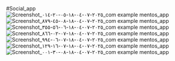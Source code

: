 #S o c i a l _ a p p 
![Screenshot_٢٠٢٥-٠٧-٠٤-١٨-٠٥-٢٠-٠١٤_com example mentos_app](https://github.com/user-attachments/assets/ed8018c2-a05c-40fb-99de-0a9a2c0474b3)![Screenshot_٢٠٢٥-٠٧-٠٤-١٨-٠٨-٤٥-٨٧٩_com example mentos_app](https://github.com/user-attachments/assets/b9cb01c4-d21e-4c59-8403-540380ef65b9)![Screenshot_٢٠٢٥-٠٧-٠٤-١٨-٠٦-٥٦-٣٥٥_com example mentos_app](https://github.com/user-attachments/assets/6809b574-2cef-4373-b3d4-c0b1fe528cca)![Screenshot_٢٠٢٥-٠٧-٠٤-١٨-٠٧-٠٢-٨٦٦_com example mentos_app](https://github.com/user-attachments/assets/aae9b7b7-5209-4a4b-b87e-79118d0732ae)![Screenshot_٢٠٢٥-٠٧-٠٤-١٨-٠٧-٠٦-٩٩٤_com example mentos_app](https://github.com/user-attachments/assets/110b11d3-17b1-47de-8c83-9333450aba7e)![Screenshot_٢٠٢٥-٠٧-٠٤-١٨-٠٧-١٦-١٢٩_com example mentos_app](https://github.com/user-attachments/assets/b8b9b909-80d2-4948-a800-2fea7d4be038)![Screenshot_٢٠٢٥-٠٧-٠٤-١٨-٠٨-٣٠-٠٠١_com example mentos_app](https://github.com/user-attachments/assets/748473bb-ccb9-4576-8d3a-f70f7eb389de)


